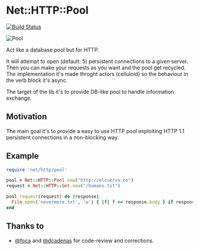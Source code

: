 # Net::HTTP::Pool

[![Build Status](https://secure.travis-ci.org/elcuervo/net-http-pool.png?branch=master)](http://travis-ci.org/elcuervo/net-http-pool)

![Pool](http://www.beijingboyce.com/wp-content/uploads/2008/03/pool-table.JPG)

Act like a database pool but for HTTP.

It will attempt to open (default: 5) persistent connections to a given server.
Then you can make your requests as you want and the pool get recycled.
The implementation it's made throght actors (celluloid) so the behaviour in the
verb block it's async.

The target of the lib it's to provide DB-like pool to handle information
exchange.

## Motivation

The main goal it's to provide a easy to use HTTP pool exploiting HTTP 1.1
persistent connections in a non-blocking way.

## Example

```ruby
require 'net/http/pool'

pool = Net::HTTP::Pool.new("http://elcuervo.co")
request = Net::HTTP::Get.new("/humans.txt")

pool.request(request) do |response|
  File.open('nevermore.txt', 'w') { |f| f << response.body } if response.code == "200"
end
```

## Thanks to

  * [@foca](http://github.com/foca) and [@dcadenas](http://github.com/dcadenas)
    for code-review and corrections.
